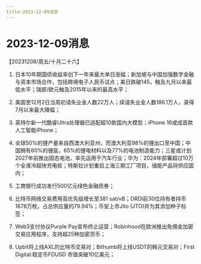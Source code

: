 ```yaml
---
title:2023-12-09消息
---
```

# 2023-12-09消息
【20231208/周五/十月二十六】
1. 日本10年期国债收益率创下一年来最大单日涨幅；新加坡与中国加强数字金融与资本市场合作，包括跨境电子人民币试点；美日跌破145，触及九月以来最低水平；瑞郎/欧元触及2015年以来的最高水平；

2. 美国至12月2日当周初请失业金人数22万人；续请失业金人数186.1万人，录得7月以来最大降幅；

3. 英特尔新一代酷睿Ultra处理器已适配超10款国内大模型；iPhone 16或成首款人工智能iPhone；

4. 全球50%的锂产量来自西澳大利亚州，而澳大利亚98%的锂出口至中国；中国拥有60%的锂盐，65%的锂电材料以及77%的电池制造能力；三星或计划2027年前推出固态电池，率先运用于汽车行业；华为：2024年部署超过10万个全液冷超快充电桩；特斯拉计划重启上海三期工厂项目，储能产品将供应国内；

5. 工商银行成功发行500亿元绿色金融债券；

6. 比特币网络交易费用高优先级增长至381 sat/vB；ORDI前30位持有者持币1678万枚，占总供应量的79.94%；币安上市Jito (JTO)并为其添加种子标签；

7. Web3支付协议Purple Pay宣布终止运营；Robinhood在欧洲推出免佣金加密交易应用程序，支持超25种加密货币；

8. Upbit将上线AXL的比特币交易对；Bithumb将上线USDT的韩元交易对；First Digital:稳定币FDUSD 市值突破10亿美元；